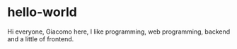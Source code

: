 # hello-world

Hi everyone,
Giacomo here, I like programming, web programming, backend and a little of frontend.
